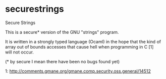 securestrings
=============

Secure Strings

This is a secure* version of the GNU "strings" program.

It is written in a strongly typed language (Ocaml) in the hope that the kind of array out of bounds accesses that cause hell when programming in C [1] will not occur.

(* by secure I mean there have been no bugs found yet)

1: http://comments.gmane.org/gmane.comp.security.oss.general/14512
